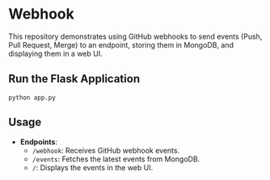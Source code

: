 # Webhook

This repository demonstrates using GitHub webhooks to send events (Push, Pull Request, Merge) to an endpoint, storing them in MongoDB, and displaying them in a web UI.

## Run the Flask Application

    python app.py

## Usage

- **Endpoints**:
  - `/webhook`: Receives GitHub webhook events.
  - `/events`: Fetches the latest events from MongoDB.
  - `/`: Displays the events in the web UI.
